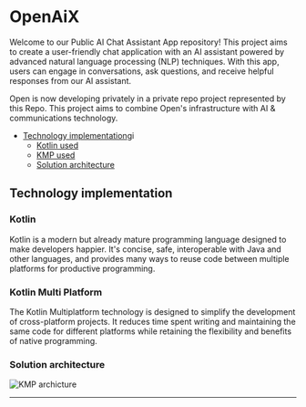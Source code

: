 # OpenAiX

Welcome to our Public AI Chat Assistant App repository! This project aims to create a user-friendly chat application with an AI assistant powered by advanced natural language processing (NLP) techniques. With this app, users can engage in conversations, ask questions, and receive helpful responses from our AI assistant.

Open is now developing privately in a private repo project represented by this Repo. This project aims to combine Open's infrastructure with AI & communications technology.

- [Technology implementation](#technology-implementation)gi
    - [Kotlin used](#kotlin-used)
    - [KMP used](#kotlin-multi-platform-used)
    - [Solution architecture](#solution-architecture)



## Technology implementation

### Kotlin
Kotlin is a modern but already mature programming language designed to make developers happier. It's concise, safe, interoperable with Java and other languages, and provides many ways to reuse code between multiple platforms for productive programming.  
### Kotlin Multi Platform
The Kotlin Multiplatform technology is designed to simplify the development of cross-platform projects. It reduces time spent writing and maintaining the same code for different platforms while retaining the flexibility and benefits of native programming.

### Solution architecture

![KMP archicture](https://kotlinlang.org/docs/images/kotlin-multiplatform.svg)

---
